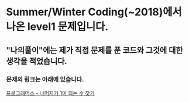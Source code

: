 # Summer/Winter Coding(~2018)에서 나온 level1 문제입니다.
## "나의풀이"에는 제가 직접 문제를 푼 코드와 그것에 대한 생각을 적었습니다.
### 문제의 링크는 아래에 있습니다.
<a href="https://programmers.co.kr/learn/courses/30/lessons/12982" target="_blank">프로그래머스 - 나머지가 1이 되는 수 찾기</a>
